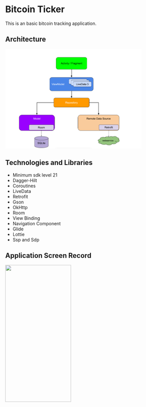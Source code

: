# Bitcoin Ticker
This is an basic bitcoin tracking application.

## Architecture

<img src="https://github.com/oktayagca/Android-Bitcoin-Ticker/blob/master/ss/Architecture.png"  width="432" height="314"/>

## Technologies and Libraries 
- Minimum sdk level 21
- Dagger-Hilt
- Coroutines
- LiveData
- Retrofit
- Gson
- OkHttp
- Room 
- View Binding
- Navigation Component
- Glide 
- Lottie
- Ssp and Sdp

## Application Screen Record
<img src="https://github.com/oktayagca/Android-Bitcoin-Ticker/blob/master/ss/ss.gif"  width="208" height="432"/>
